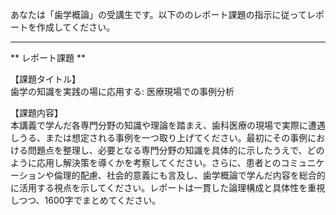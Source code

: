 あなたは「歯学概論」の受講生です。以下ののレポート課題の指示に従ってレポートを作成してください。

---------------------------------------
** レポート課題 **

【課題タイトル】  
歯学の知識を実践の場に応用する: 医療現場での事例分析

【課題内容】  
本講義で学んだ各専門分野の知識や理論を踏まえ、歯科医療の現場で実際に遭遇しうる、または想定される事例を一つ取り上げてください。最初にその事例における問題点を整理し、必要となる専門分野の知識を具体的に示したうえで、どのように応用し解決策を導くかを考察してください。さらに、患者とのコミュニケーションや倫理的配慮、社会的意義にも言及し、歯学概論で学んだ内容を総合的に活用する視点を示してください。レポートは一貫した論理構成と具体性を重視しつつ、1600字でまとめてください。